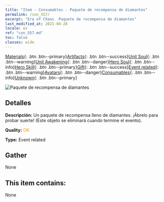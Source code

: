 ```yaml
---
title: "Item - Consumables - Paquete de recompensa de diamantes"
permalink: /con_557/
excerpt: "Era of Chaos  Paquete de recompensa de diamantes"
last_modified_at: 2021-04-28
locale: es
ref: "con_557.md"
toc: false
classes: wide
---
```

 [Materials](/ItemsES/){: .btn .btn--primary}[Artifacts](/ItemsES/Artifacts/){: .btn .btn--success}[Unit Soul](/ItemsES/UnitSoul/){: .btn .btn--warning}[Unit Awakening](/ItemsES/UnitAwakening/){: .btn .btn--danger}[Hero Soul](/ItemsES/HeroSoul/){: .btn .btn--info}[Hero Skill](/ItemsES/HeroSkill/){: .btn .btn--primary}[Gift](/ItemsES/Gift/){: .btn .btn--success}[Event related](/ItemsES/Events/){: .btn .btn--warning}[Avatars](/ItemsES/Avatars/){: .btn .btn--danger}[Consumables](/ItemsES/Consumables/){: .btn .btn--info}[Unknown](/ItemsES/Unknown/){: .btn .btn--primary}

 ![Paquete de recompensa de diamantes](/images/t/i_10043_redpacket.png)

## Detalles
 **Descripción:** Un paquete de recompensa lleno de diamantes. ¡Ábrelo para probar suerte! (Este objeto se eliminará cuando termine el evento).

 **Quality:** <span style="color: #FF8C00">OK</span>

 **Type:** Event related

## Gather

  None

## This item contains:

  None

